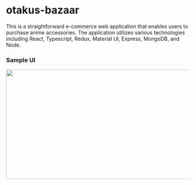 # otakus-bazaar

This is a straightforward e-commerce web application that enables users to purchase anime accessories. The application utilizes various technologies including React, Typescript, Redux, Material UI, Express, MongoDB, and Node.

### Sample UI

<img src="https://github.com/earlhansg/otakus-bazaar/blob/main/frontend/src/images/loom.gif" style=" width:700px ; height:300px ">
